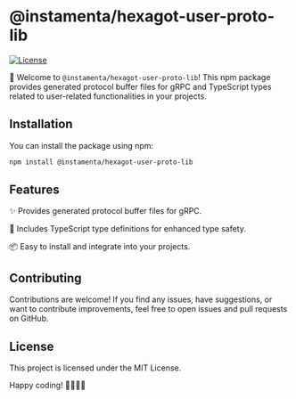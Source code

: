 # @instamenta/hexagot-user-proto-lib

[![License](https://img.shields.io/badge/license-MIT-blue.svg)](https://github.com/instamenta/hexagot-user-proto-lib/blob/master/LICENSE)

🚀 Welcome to `@instamenta/hexagot-user-proto-lib`! This npm package provides generated protocol buffer files for gRPC
and TypeScript types related to user-related functionalities in your projects.

## Installation

You can install the package using npm:

```bash
npm install @instamenta/hexagot-user-proto-lib
```

## Features

✨ Provides generated protocol buffer files for gRPC.

🎉 Includes TypeScript type definitions for enhanced type safety.

📦 Easy to install and integrate into your projects.

## Contributing

Contributions are welcome! If you find any issues, have suggestions, or want to contribute improvements, feel free to
open issues and pull requests on GitHub.

## License

This project is licensed under the MIT License.

Happy coding! 👨‍💻👩‍💻
